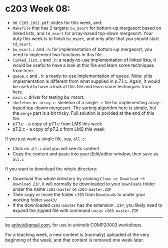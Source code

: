  c203 Week 08:
=======
  * `08_C203_18S2.pdf`: slides for this week, and:
  * `Makefile` that has 2 targets: `bu_msort` for bottom-up mergesort based on linked lists, and `td_msort` for array-based top-down mergesort. Your duty this week is to finish `bu_msort`, and only after that you should start `td_msort`. 
  * `bu_msort.c` and `.h`: for implementation of bottom-up mergesort, you need to implement two functions in this file.
  *  `linked_list.c` and `.h`: a ready-to-use implementation of linked lists, it would be useful to have a look at this file and learn some techniques from here.
  *  `queue.c` and `.h`: a ready-to-use implementation of queue. Note: yhis implementation is different from what supplied in p.7.1.c. Again, it would be useful to have a look at this file and learn some techniques from here.
  * `main.c`: driver for testing bu_msort.
  * `skeleton_ms_array.c`: skeleton of a single `.c` file for implementing array-based top-dowm mergesort. The sorting algorithm here is simple, but the `merge` part is a bit tricky. Full solution is povided at the end of this file. 
  *  p7.1.c - a copy of p7.1.c from LMS this week
  *  p7.2.c - a copy of p7.2.c from LMS this week


If you just want a single file, say, `all.c`:
  * Click on `all.c` and you will see its content 
  * Copy the content and paste into your jEdit/editor window, then save as `all.c`

If you want to download the whole directory:
  * Download this whole directory by clicking `Clone or Download` --> `Download ZIP`, it will normally be downloaded to your `Downloads` folder under the name `c203-master` or `c203-master.ZIP`
  * Then copy or move the folder `c203` from `Downloads` to under your working folder `week3/`
  * If the downloaded `c203-master` has the extension `.ZIP`, you likely need to expand the zipped file with command `unzip c203-master.ZIP`
 

-------------------------------------------------------------
by anhvir@gmail.com, for use in unimelb COMP20003 workshops.

For a teaching week, a new content is (normally) uploaded at the very beginning of the week, and that content is removed one week later.

